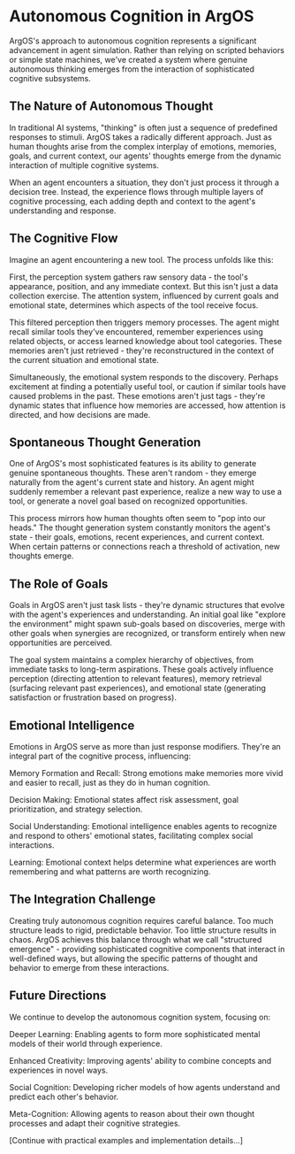 # Autonomous Cognition in ArgOS

ArgOS's approach to autonomous cognition represents a significant advancement in agent simulation. Rather than relying on scripted behaviors or simple state machines, we've created a system where genuine autonomous thinking emerges from the interaction of sophisticated cognitive subsystems.

## The Nature of Autonomous Thought

In traditional AI systems, "thinking" is often just a sequence of predefined responses to stimuli. ArgOS takes a radically different approach. Just as human thoughts arise from the complex interplay of emotions, memories, goals, and current context, our agents' thoughts emerge from the dynamic interaction of multiple cognitive systems.

When an agent encounters a situation, they don't just process it through a decision tree. Instead, the experience flows through multiple layers of cognitive processing, each adding depth and context to the agent's understanding and response.

## The Cognitive Flow

Imagine an agent encountering a new tool. The process unfolds like this:

First, the perception system gathers raw sensory data - the tool's appearance, position, and any immediate context. But this isn't just a data collection exercise. The attention system, influenced by current goals and emotional state, determines which aspects of the tool receive focus.

This filtered perception then triggers memory processes. The agent might recall similar tools they've encountered, remember experiences using related objects, or access learned knowledge about tool categories. These memories aren't just retrieved - they're reconstructured in the context of the current situation and emotional state.

Simultaneously, the emotional system responds to the discovery. Perhaps excitement at finding a potentially useful tool, or caution if similar tools have caused problems in the past. These emotions aren't just tags - they're dynamic states that influence how memories are accessed, how attention is directed, and how decisions are made.

## Spontaneous Thought Generation

One of ArgOS's most sophisticated features is its ability to generate genuine spontaneous thoughts. These aren't random - they emerge naturally from the agent's current state and history. An agent might suddenly remember a relevant past experience, realize a new way to use a tool, or generate a novel goal based on recognized opportunities.

This process mirrors how human thoughts often seem to "pop into our heads." The thought generation system constantly monitors the agent's state - their goals, emotions, recent experiences, and current context. When certain patterns or connections reach a threshold of activation, new thoughts emerge.

## The Role of Goals

Goals in ArgOS aren't just task lists - they're dynamic structures that evolve with the agent's experiences and understanding. An initial goal like "explore the environment" might spawn sub-goals based on discoveries, merge with other goals when synergies are recognized, or transform entirely when new opportunities are perceived.

The goal system maintains a complex hierarchy of objectives, from immediate tasks to long-term aspirations. These goals actively influence perception (directing attention to relevant features), memory retrieval (surfacing relevant past experiences), and emotional state (generating satisfaction or frustration based on progress).

## Emotional Intelligence

Emotions in ArgOS serve as more than just response modifiers. They're an integral part of the cognitive process, influencing:

Memory Formation and Recall: Strong emotions make memories more vivid and easier to recall, just as they do in human cognition.

Decision Making: Emotional states affect risk assessment, goal prioritization, and strategy selection.

Social Understanding: Emotional intelligence enables agents to recognize and respond to others' emotional states, facilitating complex social interactions.

Learning: Emotional context helps determine what experiences are worth remembering and what patterns are worth recognizing.

## The Integration Challenge

Creating truly autonomous cognition requires careful balance. Too much structure leads to rigid, predictable behavior. Too little structure results in chaos. ArgOS achieves this balance through what we call "structured emergence" - providing sophisticated cognitive components that interact in well-defined ways, but allowing the specific patterns of thought and behavior to emerge from these interactions.

## Future Directions

We continue to develop the autonomous cognition system, focusing on:

Deeper Learning: Enabling agents to form more sophisticated mental models of their world through experience.

Enhanced Creativity: Improving agents' ability to combine concepts and experiences in novel ways.

Social Cognition: Developing richer models of how agents understand and predict each other's behavior.

Meta-Cognition: Allowing agents to reason about their own thought processes and adapt their cognitive strategies.

[Continue with practical examples and implementation details...]
